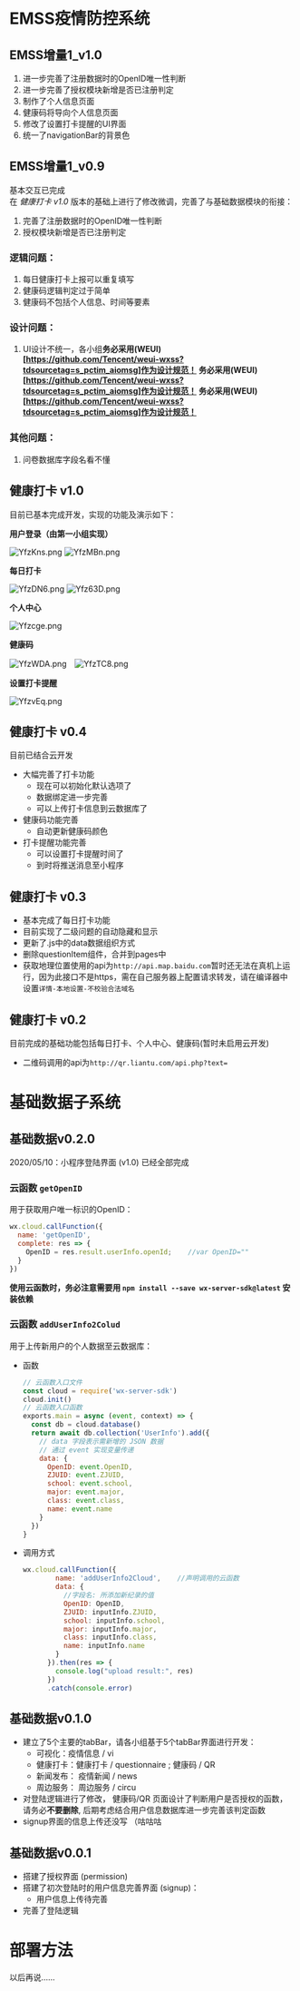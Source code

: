 # EMSS疫情防控系统

## EMSS增量1_v1.0
1. 进一步完善了注册数据时的OpenID唯一性判断
2. 进一步完善了授权模块新增是否已注册判定
3. 制作了个人信息页面
4. 健康码将导向个人信息页面
5. 修改了设置打卡提醒的UI界面
6. 统一了navigationBar的背景色 

## EMSS增量1_v0.9
基本交互已完成  
在 *健康打卡 v1.0* 版本的基础上进行了修改微调，完善了与基础数据模块的衔接：
1. 完善了注册数据时的OpenID唯一性判断
2. 授权模块新增是否已注册判定


### 逻辑问题：
1. 每日健康打卡上报可以重复填写
2. 健康码逻辑判定过于简单
3. 健康码不包括个人信息、时间等要素

### 设计问题：
1. UI设计不统一，各小组**务必采用(WEUI)[https://github.com/Tencent/weui-wxss?tdsourcetag=s_pctim_aiomsg]作为设计规范！**
**务必采用(WEUI)[https://github.com/Tencent/weui-wxss?tdsourcetag=s_pctim_aiomsg]作为设计规范！**
**务必采用(WEUI)[https://github.com/Tencent/weui-wxss?tdsourcetag=s_pctim_aiomsg]作为设计规范！**

### 其他问题：
1. 问卷数据库字段名看不懂

## 健康打卡 v1.0

目前已基本完成开发，实现的功能及演示如下：

**用户登录（由第一小组实现）**

![YfzKns.png](https://s1.ax1x.com/2020/05/18/YfzKns.png) ![YfzMBn.png](https://s1.ax1x.com/2020/05/18/YfzMBn.png)

**每日打卡**

![YfzDN6.png](https://s1.ax1x.com/2020/05/18/YfzDN6.png) ![Yfz63D.png](https://s1.ax1x.com/2020/05/18/Yfz63D.png)

**个人中心**

![Yfzcge.png](https://s1.ax1x.com/2020/05/18/Yfzcge.png)

**健康码**

![YfzWDA.png](https://s1.ax1x.com/2020/05/18/YfzWDA.png)　![YfzTC8.png](https://s1.ax1x.com/2020/05/18/YfzTC8.png)

**设置打卡提醒**

![YfzvEq.png](https://s1.ax1x.com/2020/05/18/YfzvEq.png)

## 健康打卡 v0.4

目前已结合云开发

- 大幅完善了打卡功能
  - 现在可以初始化默认选项了
  - 数据绑定进一步完善
  - 可以上传打卡信息到云数据库了
- 健康码功能完善
  - 自动更新健康码颜色
- 打卡提醒功能完善
  - 可以设置打卡提醒时间了
  - 到时将推送消息至小程序

## 健康打卡 v0.3

- 基本完成了每日打卡功能
 - 目前实现了二级问题的自动隐藏和显示
 - 更新了.js中的data数据组织方式
 - 删除questionItem组件，合并到pages中
 - 获取地理位置使用的api为`http://api.map.baidu.com`暂时还无法在真机上运行，因为此接口不是https，需在自己服务器上配置请求转发，请在编译器中设置`详情-本地设置-不校验合法域名` 

## 健康打卡 v0.2

目前完成的基础功能包括每日打卡、个人中心、健康码(暂时未启用云开发)
- 二维码调用的api为`http://qr.liantu.com/api.php?text=`

# 基础数据子系统

## 基础数据v0.2.0

2020/05/10：小程序登陆界面 (v1.0) 已经全部完成

### 云函数 `getOpenID` 

用于获取用户唯一标识的OpenID：

```js
wx.cloud.callFunction({
  name: 'getOpenID',
  complete: res => {
    OpenID = res.result.userInfo.openId;    //var OpenID=""
  }
})
```
**使用云函数时，务必注意需要用 `npm install --save wx-server-sdk@latest` 安装依赖**

### 云函数 `addUserInfo2Colud`

用于上传新用户的个人数据至云数据库：

- 函数

    ```js
    // 云函数入口文件
    const cloud = require('wx-server-sdk')
    cloud.init()
    // 云函数入口函数
    exports.main = async (event, context) => {
      const db = cloud.database()
      return await db.collection('UserInfo').add({
        // data 字段表示需新增的 JSON 数据
        // 通过 event 实现变量传递
        data: {
          OpenID: event.OpenID,
          ZJUID: event.ZJUID,
          school: event.school,
          major: event.major,
          class: event.class,
          name: event.name
        }
      })
    }
    ```

- 调用方式

    ```js
    wx.cloud.callFunction({
            name: 'addUserInfo2Cloud',    //声明调用的云函数
            data: {
              //字段名: 所添加新纪录的值
              OpenID: OpenID,
              ZJUID: inputInfo.ZJUID,
              school: inputInfo.school,
              major: inputInfo.major,
              class: inputInfo.class,
              name: inputInfo.name
            }
          }).then(res => {
            console.log("upload result:", res)
          })
          .catch(console.error)
    ```

## 基础数据v0.1.0
- 建立了5个主要的tabBar，请各小组基于5个tabBar界面进行开发：
  - 可视化：疫情信息 / vi
  - 健康打卡：健康打卡 / questionnaire ;  健康码 / QR
  - 新闻发布： 疫情新闻 / news
  - 周边服务： 周边服务 / circu
- 对登陆逻辑进行了修改， 健康码/QR 页面设计了判断用户是否授权的函数，请务必**不要删除**, 后期考虑结合用户信息数据库进一步完善该判定函数
- signup界面的信息上传还没写 （咕咕咕

## 基础数据v0.0.1
- 搭建了授权界面 (permission)
- 搭建了初次登陆时的用户信息完善界面 (signup)：
  - 用户信息上传待完善
- 完善了登陆逻辑

# 部署方法

以后再说……